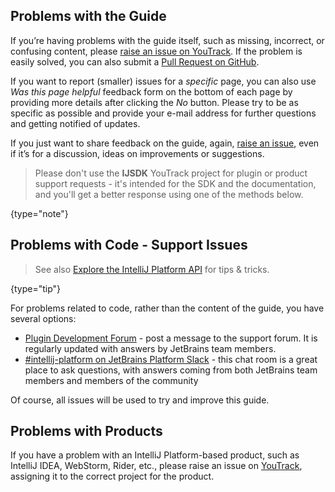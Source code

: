[//]: # (title: Getting Help)

<!-- Copyright 2000-2021 JetBrains s.r.o. and other contributors. Use of this source code is governed by the Apache 2.0 license that can be found in the LICENSE file. -->

## Problems with the Guide

If you’re having problems with the guide itself, such as missing, incorrect, or confusing content, please [raise an issue on YouTrack](https://youtrack.jetbrains.com/newIssue?project=IJSDK&clearDraft=true&c=).
If the problem is easily solved, you can also submit a [Pull Request on GitHub](https://github.com/JetBrains/intellij-sdk-docs).
                                              
If you want to report (smaller) issues for a _specific_ page, you can also use _Was this page helpful_ feedback form on the bottom of each page by providing more details after clicking the _No_ button. Please try to be as specific as possible and provide your e-mail address for further questions and getting notified of updates.

If you just want to share feedback on the guide, again, [raise an issue](https://youtrack.jetbrains.com/newIssue?project=IJSDK&clearDraft=true&c=), even if it’s for a discussion, ideas on improvements or suggestions.

 >  Please don't use the **IJSDK** YouTrack project for plugin or product support requests - it's intended for the SDK and the documentation, and you'll get a better response using one of the methods below.
 >
 {type="note"}

## Problems with Code - Support Issues
                                                                      
 > See also [Explore the IntelliJ Platform API](explore_api.md) for tips & tricks.
 > 
 {type="tip"}

For problems related to code, rather than the content of the guide, you have several options:

* [Plugin Development Forum](https://intellij-support.jetbrains.com/hc/en-us/community/topics/200366979-IntelliJ-IDEA-Open-API-and-Plugin-Development) - post a message to the support forum.
  It is regularly updated with answers by JetBrains team members.
* [#intellij-platform on JetBrains Platform Slack](https://plugins.jetbrains.com/slack/) - this chat room is a great place to ask questions, with answers coming from both JetBrains team members and members of the community

Of course, all issues will be used to try and improve this guide.

## Problems with Products

If you have a problem with an IntelliJ Platform-based product, such as IntelliJ IDEA, WebStorm, Rider, etc., please raise an issue on [YouTrack](https://youtrack.jetbrains.com), assigning it to the correct project for the product.